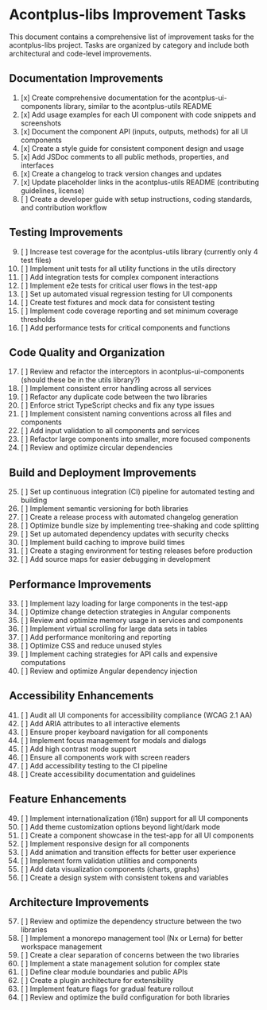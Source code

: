 # Acontplus-libs Improvement Tasks

This document contains a comprehensive list of improvement tasks for the acontplus-libs project. Tasks are organized by category and include both architectural and code-level improvements.

## Documentation Improvements

1. [x] Create comprehensive documentation for the acontplus-ui-components library, similar to the acontplus-utils README
2. [x] Add usage examples for each UI component with code snippets and screenshots
3. [x] Document the component API (inputs, outputs, methods) for all UI components
4. [x] Create a style guide for consistent component design and usage
5. [x] Add JSDoc comments to all public methods, properties, and interfaces
6. [x] Create a changelog to track version changes and updates
7. [x] Update placeholder links in the acontplus-utils README (contributing guidelines, license)
8. [ ] Create a developer guide with setup instructions, coding standards, and contribution workflow

## Testing Improvements

9. [ ] Increase test coverage for the acontplus-utils library (currently only 4 test files)
10. [ ] Implement unit tests for all utility functions in the utils directory
11. [ ] Add integration tests for complex component interactions
12. [ ] Implement e2e tests for critical user flows in the test-app
13. [ ] Set up automated visual regression testing for UI components
14. [ ] Create test fixtures and mock data for consistent testing
15. [ ] Implement code coverage reporting and set minimum coverage thresholds
16. [ ] Add performance tests for critical components and functions

## Code Quality and Organization

17. [ ] Review and refactor the interceptors in acontplus-ui-components (should these be in the utils library?)
18. [ ] Implement consistent error handling across all services
19. [ ] Refactor any duplicate code between the two libraries
20. [ ] Enforce strict TypeScript checks and fix any type issues
21. [ ] Implement consistent naming conventions across all files and components
22. [ ] Add input validation to all components and services
23. [ ] Refactor large components into smaller, more focused components
24. [ ] Review and optimize circular dependencies

## Build and Deployment Improvements

25. [ ] Set up continuous integration (CI) pipeline for automated testing and building
26. [ ] Implement semantic versioning for both libraries
27. [ ] Create a release process with automated changelog generation
28. [ ] Optimize bundle size by implementing tree-shaking and code splitting
29. [ ] Set up automated dependency updates with security checks
30. [ ] Implement build caching to improve build times
31. [ ] Create a staging environment for testing releases before production
32. [ ] Add source maps for easier debugging in development

## Performance Improvements

33. [ ] Implement lazy loading for large components in the test-app
34. [ ] Optimize change detection strategies in Angular components
35. [ ] Review and optimize memory usage in services and components
36. [ ] Implement virtual scrolling for large data sets in tables
37. [ ] Add performance monitoring and reporting
38. [ ] Optimize CSS and reduce unused styles
39. [ ] Implement caching strategies for API calls and expensive computations
40. [ ] Review and optimize Angular dependency injection

## Accessibility Enhancements

41. [ ] Audit all UI components for accessibility compliance (WCAG 2.1 AA)
42. [ ] Add ARIA attributes to all interactive elements
43. [ ] Ensure proper keyboard navigation for all components
44. [ ] Implement focus management for modals and dialogs
45. [ ] Add high contrast mode support
46. [ ] Ensure all components work with screen readers
47. [ ] Add accessibility testing to the CI pipeline
48. [ ] Create accessibility documentation and guidelines

## Feature Enhancements

49. [ ] Implement internationalization (i18n) support for all UI components
50. [ ] Add theme customization options beyond light/dark mode
51. [ ] Create a component showcase in the test-app for all UI components
52. [ ] Implement responsive design for all components
53. [ ] Add animation and transition effects for better user experience
54. [ ] Implement form validation utilities and components
55. [ ] Add data visualization components (charts, graphs)
56. [ ] Create a design system with consistent tokens and variables

## Architecture Improvements

57. [ ] Review and optimize the dependency structure between the two libraries
58. [ ] Implement a monorepo management tool (Nx or Lerna) for better workspace management
59. [ ] Create a clear separation of concerns between the two libraries
60. [ ] Implement a state management solution for complex state
61. [ ] Define clear module boundaries and public APIs
62. [ ] Create a plugin architecture for extensibility
63. [ ] Implement feature flags for gradual feature rollout
64. [ ] Review and optimize the build configuration for both libraries
